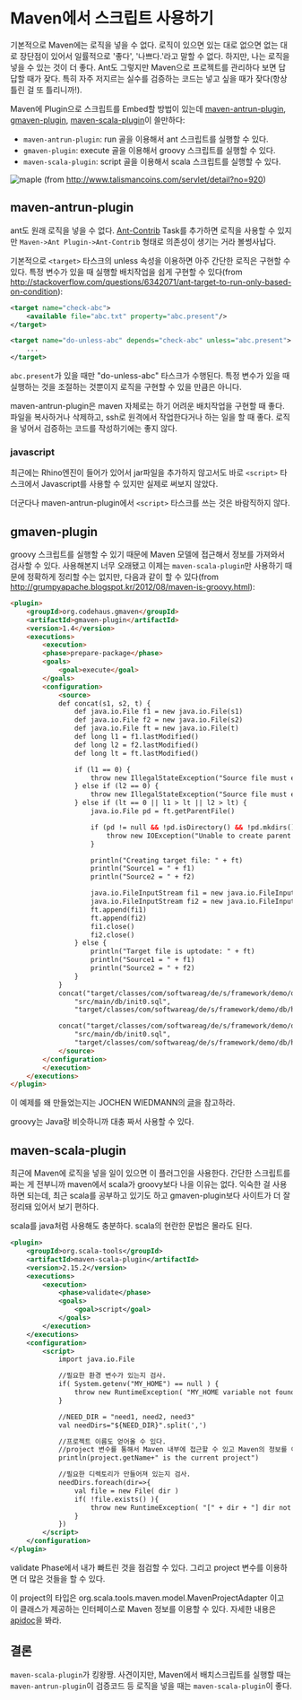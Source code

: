 # Maven에서 스크립트 사용하기

기본적으로 Maven에는 로직을 넣을 수 없다. 로직이 있으면 있는 대로 없으면 없는 대로 장단점이 있어서 일률적으로 '좋다', '나쁘다.'라고 말할 수 없다. 하지만, 나는 로직을 넣을 수 있는 것이 더 좋다. Ant도 그렇지만 Maven으로 프로젝트를 관리하다 보면 답답할 때가 잦다. 특히 자주 저지르는 실수를 검증하는 코드는 넣고 싶을 때가 잦다(항상 틀린 걸 또 틀리니까!).

Maven에 Plugin으로 스크립트를 Embed할 방법이 있는데 [maven-antrun-plugin][], [gmaven-plugin][], [maven-scala-plugin][]이 쓸만하다:

* `maven-antrun-plugin`: run 골을 이용해서 ant 스크립트를 실행할 수 있다.
* `gmaven-plugin`: execute 골을 이용해서 groovy 스크립트를 실행할 수 있다.
* `maven-scala-plugin`: script 골을 이용해서 scala 스크립트를 실행할 수 있다.

![maple](/articles/2012/maven/maple.jpeg)
(from http://www.talismancoins.com/servlet/detail?no=920)

## maven-antrun-plugin

ant도 원래 로직을 넣을 수 없다. [Ant-Contrib](http://ant-contrib.sourceforge.net/) Task를 추가하면 로직을 사용할 수 있지만 `Maven->Ant Plugin->Ant-Contrib` 형태로 의존성이 생기는 거라 볼썽사납다.

기본적으로 `<target>` 타스크의 unless 속성을 이용하면 아주 간단한 로직은 구현할 수 있다. 특정 변수가 있을 때 실행할 배치작업을 쉽게 구현할 수 있다(from http://stackoverflow.com/questions/6342071/ant-target-to-run-only-based-on-condition):

```xml
<target name="check-abc">
    <available file="abc.txt" property="abc.present"/>
</target>

<target name="do-unless-abc" depends="check-abc" unless="abc.present">
    ...
</target>
```

`abc.present`가 있을 때만 "do-unless-abc" 타스크가 수행된다. 특정 변수가 있을 때 실행하는 것을 조절하는 것뿐이지 로직을 구현할 수 있을 만큼은 아니다.

maven-antrun-plugin은 maven 자체로는 하기 어려운 배치작업을 구현할 때 좋다. 파일을 복사하거나 삭제하고, ssh로 원격에서 작업한다거나 하는 일을 할 때 좋다. 로직을 넣어서 검증하는 코드를 작성하기에는 좋지 않다.

### javascript

최근에는 Rhino엔진이 들어가 있어서 jar파일을 추가하지 않고서도 바로 `<script>` 타스크에서 Javascript를 사용할 수 있지만 실제로 써보지 않았다.

더군다나 maven-antrun-plugin에서 `<script>` 타스크를 쓰는 것은 바람직하지 않다.

## gmaven-plugin

groovy 스크립트를 실행할 수 있기 때문에 Maven 모델에 접근해서 정보를 가져와서 검사할 수 있다. 사용해본지 너무 오래됐고 이제는 `maven-scala-plugin`만 사용하기 때문에 정확하게 정리할 수는 없지만, 다음과 같이 할 수 있다(from http://grumpyapache.blogspot.kr/2012/08/maven-is-groovy.html):

```html
<plugin>
    <groupId>org.codehaus.gmaven</groupId>
    <artifactId>gmaven-plugin</artifactId>
    <version>1.4</version>
    <executions>
        <execution>
        <phase>prepare-package</phase>
        <goals>
            <goal>execute</goal>
        </goals>
        <configuration>
            <source>
            def concat(s1, s2, t) {
                def java.io.File f1 = new java.io.File(s1)
                def java.io.File f2 = new java.io.File(s2)
                def java.io.File ft = new java.io.File(t)
                def long l1 = f1.lastModified()
                def long l2 = f2.lastModified()
                def long lt = ft.lastModified()

                if (l1 == 0) {
                    throw new IllegalStateException("Source file must exist:" + f1);
                } else if (l2 == 0) {
                    throw new IllegalStateException("Source file must exist:" + f2);
                } else if (lt == 0 || l1 > lt || l2 > lt) {
                    java.io.File pd = ft.getParentFile()

                    if (pd != null && !pd.isDirectory() && !pd.mkdirs()) {
                        throw new IOException("Unable to create parent directory: " + pd)
                    }

                    println("Creating target file: " + ft)
                    println("Source1 = " + f1)
                    println("Source2 = " + f2)

                    java.io.FileInputStream fi1 = new java.io.FileInputStream(f1)
                    java.io.FileInputStream fi2 = new java.io.FileInputStream(f2)
                    ft.append(fi1)
                    ft.append(fi2)
                    fi1.close()
                    fi2.close()
                } else {
                    println("Target file is uptodate: " + ft)
                    println("Source1 = " + f1)
                    println("Source2 = " + f2)
                }
            }
            concat("target/classes/com/softwareag/de/s/framework/demo/db/derby/initZero.sql",
                "src/main/db/init0.sql",
                "target/classes/com/softwareag/de/s/framework/demo/db/hsqldb/init0.sql")

            concat("target/classes/com/softwareag/de/s/framework/demo/db/derby/initZero.sql",
                "src/main/db/init0.sql",
                "target/classes/com/softwareag/de/s/framework/demo/db/hsqldb/init0.sql")
            </source>
        </configuration>
        </execution>
    </executions>
</plugin>
```

이 예제를 왜 만들었는지는 JOCHEN WIEDMANN의 [글](http://grumpyapache.blogspot.kr/2012/08/maven-is-groovy.html)을 참고하라.

groovy는 Java랑 비슷하니까 대충 짜서 사용할 수 있다.

## maven-scala-plugin

최근에 Maven에 로직을 넣을 일이 있으면 이 플러그인을 사용한다. 간단한 스크립트를 짜는 게 전부니까 maven에서 scala가 groovy보다 나을 이유는 없다. 익숙한 걸 사용하면 되는데, 최근 scala를 공부하고 있기도 하고 gmaven-plugin보다 사이트가 더 잘 정리돼 있어서 보기 편하다.

scala를 java처럼 사용해도 충분하다. scala의 현란한 문법은 몰라도 된다.

```xml
<plugin>
    <groupId>org.scala-tools</groupId>
    <artifactId>maven-scala-plugin</artifactId>
    <version>2.15.2</version>
    <executions>
        <execution>
            <phase>validate</phase>
            <goals>
                <goal>script</goal>
            </goals>
        </execution>
    </executions>
    <configuration>
        <script>
            import java.io.File

            //필요한 환경 변수가 있는지 검사.
            if( System.getenv("MY_HOME") == null ) {
                throw new RuntimeException( "MY_HOME variable not found ")
            }

            //NEED_DIR = "need1, need2, need3"
            val needDirs="${NEED_DIR}".split(',')

            //프로젝트 이름도 얻어올 수 있다.
            //project 변수를 통해서 Maven 내부에 접근할 수 있고 Maven의 정보를 이용할 수 있다.
            println(project.getName+" is the current project")

            //필요한 디렉토리가 만들어져 있는지 검사.
            needDirs.foreach(dir=>{
                val file = new File( dir )
                if( !file.exists() ){
                    throw new RuntimeException( "[" + dir + "] dir not found ")
                }
            })
        </script>
    </configuration>
</plugin>
```

validate Phase에서 내가 빠트린 것을 점검할 수 있다. 그리고 project 변수를 이용하면 더 많은 것들을 할 수 있다.

이 project의 타입은 org.scala.tools.maven.model.MavenProjectAdapter 이고 이 클래스가 제공하는 인터페이스로 Maven 정보를 이용할 수 있다. 자세한 내용은 [apidoc](http://scala-tools.org/mvnsites/maven-scala-plugin/apidocs/)을 봐라.

## 결론

`maven-scala-plugin`가 킹왕짱. 사견이지만, Maven에서 배치스크립트를 실행할 때는 `maven-antrun-plugin`이 검증코드 등 로직을 넣을 때는 `maven-scala-plugin`이 좋다.

[maven-scala-plugin]: http://scala-tools.org/mvnsites/maven-scala-plugin/
[maven-antrun-plugin]: http://maven.apache.org/plugins/maven-antrun-plugin/
[gmaven-plugin]: http://groovy.codehaus.org/GMaven
